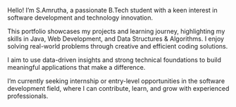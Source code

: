 Hello! I’m S.Amrutha, a passionate B.Tech student with a keen interest in software development and technology innovation.

This portfolio showcases my projects and learning journey, highlighting my skills in Java, Web Development, and Data Structures & Algorithms. I enjoy solving real-world problems through creative and efficient coding solutions.

I aim to use data-driven insights and strong technical foundations to build meaningful applications that make a difference.

I’m currently seeking internship or entry-level opportunities in the software development field, where I can contribute, learn, and grow with experienced professionals.
